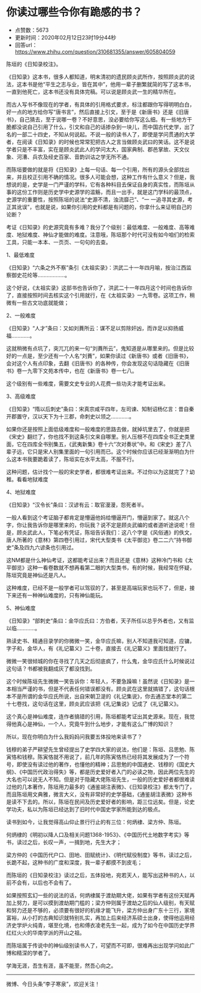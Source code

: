 # 你读过哪些令你有跪感的书？
- 点赞数：5673
- 更新时间：2020年02月12日23时19分44秒
- 回答url：https://www.zhihu.com/question/310681355/answer/605804059
<body>
 <p data-pid="t8KO0sMM">陈垣的《日知录校注》。</p>
 <p data-pid="g42AESAn">《日知录》这本书，很多人都知道，明末清初的遗民顾炎武所作，按照顾炎武的说法，这本书是他“平生之志与业，皆在其中”，他用一辈子删繁就简的写了这本书，一直到他死亡，这本书还没有具体完稿。可以说是顾炎武一生的精华所在。</p>
 <p data-pid="6aCnrcYG">而古人写书不像现在的学者，有具体的引用格式要求，标注都跟你写得明明白白，好一点的地方给你写“唐书言”，然后直接上引文，至于是《新唐书》还是《旧唐书》，自己猜去，至于说哪一卷？不好意思，没必要给你写这么细。有一些地方干脆都没说自己引用了什么，引文和自己的话掺杂到一块儿，而中国古代史学，出了名的一部二十四史，不知从何说起。不说一般的读书人了，即使是学问贯通的大学者，在阅读《日知录》的时候也常常犯把古人之言当做顾炎武曰的笑话。这不是说学者只是不丰富，实在是顾炎武此人的学问太大，国家典制、郡邑掌故、天文仪象、河漕、兵农及经史百家、音韵训诂之学无所不通。</p>
 <p data-pid="i58gotai">而陈垣要做的就是将《日知录》上每一句话、每一个引用，所有的源头全部找出来，并且校正引用不确的情况。很多人可能会想，这种工作有什么意义？但是，我想说的是，史学是一门严谨的学科，它有各种科目去保证自身的真实性，而陈垣从事的这份工作则是历史学中史源学的滥觞，而且一出手，就是这门学科的最顶点，史源学的重要性，按照陈垣的说法“史源不清，浊流靡己”、“一 一追寻其史源，考正其讹误”，也就是说，如果你引用的史料都是有问题的，你拿什么来证明自己的论断？</p>
 <p data-pid="Ob_o4bX9">考证《日知录》的史源究竟有多难？我分了个级别：最低难度、一般难度、高等难度、地狱难度、神仙才能做的难度。注意哦，陈垣那个时代可没有如今咱们的检索工具，只能一本本、一页页、一句句的去查。</p>
 <p data-pid="wgU3Spt4">1、最低难度</p>
 <p data-pid="GrcWn7iP">《日知录》“六条之外不察”条引《太祖实录》：洪武二十一年四月喻，按治江西监察御史花纶等………………。</p>
 <p data-pid="J1WEgtGF">这个好说，《太祖实录》这部书也告诉你了，洪武二十一年四月这个时间也告诉你了，直接按照时间去核实这个引用就行，在《太祖实录》一九零卷。这项工作，稍微有一些古文功底就能做；</p>
 <p data-pid="ITiQ2V8J">2、一般难度</p>
 <p data-pid="61CxFEbK">《日知录》“人才”条曰：又如刘蕡所云：谋不足以剪除奸凶，而诈足以抑扬威福…………。</p>
 <p data-pid="H8-5emCh">这就稍微有点坑了，突兀兀的来一句“刘蕡所云”，鬼知道是从哪里来的。但是比较好的一点是，至少还有一个人名“刘蕡”，如果你读过《新唐书》或者《旧唐书》，会对这个人有点印象，去翻《旧唐书》的各种传，你会发现这句话隐藏在《旧唐书》卷一九零下文苑本传中，也在《新唐书》卷一七八。</p>
 <p data-pid="-HQbE9hG">这个级别有一些难度，需要文史专业的人花费一些功夫才能考证出来。</p>
 <p data-pid="x1KAVXno">3、高级难度</p>
 <p data-pid="jLC5DTa6">《日知录》“隋以后刺史”条曰：宋真宗咸平四年，左司谏、知制诏杨亿言：昔自秦开郡置守，汉以天下为十三郡，命刺史以领之…………。</p>
 <p data-pid="ABmXC43I">如果你还是按照上面低级难度和一般难度的思路去做，就掉坑里去了，你就是把《宋史》翻烂了，你也找不到这条引文来自哪里。别人压根不在四库全书正史类里面，它在四库全书别集五，《武夷新集》卷十六“次对奏状”中。和《宋史》差了八辈子远，它只是宋人别集里面的一句引用而已。这个时候你应该已经渐渐明白为什么这本书我要跪着读了，陈垣实在水平太高，不服不行。</p>
 <p data-pid="m67ITGNt">这种问题，估计找个一般的宋史学者，都很难考证出来。不过你以为这就完了？幼稚。看看地狱难度</p>
 <p data-pid="MKWAyjOK">4、地狱难度</p>
 <p data-pid="DT03Wtzs">《日知录》“汉令长”条曰：汉谚有云：取官漫漫，怨死者半。</p>
 <p data-pid="5fpvsllW">一般人看到这个考证脑子都肯定是懵逼他妈给懵逼开门，懵逼到家了。就这八个字，你让我告诉你是哪里来的，你玩我？说不定是顾炎武编的或者道听途说呢！但是，顾炎武此人，下笔必有凭证，陈垣告诉我们：这八个字是《风俗通》的佚文，唐人所著的《意林》第四卷引用过，宋代大型类书《太平御览》卷二二六“持书御史”条及四九六谚条也引用过。</p>
 <p data-pid="R57WcfYw">这NM都是什么神仙考证，这都能考证出来？而且还是《意林》这种冷门书和《太平御览》这种一看卷数就不想再看第二眼的大型类书，有的时候，我经常在怀疑，陈垣究竟是神仙还是凡人。</p>
 <p data-pid="a80KkAeO">这种难度，已经不是一般学者可以驾驭的了，甚至是高端玩家也玩不了，但是，接下来还有一种神仙难度的，只有神仙能玩。</p>
 <p data-pid="o7_H9xH-">5、神仙难度</p>
 <p data-pid="MFp6W2uq">《日知录》“部刺史“条曰：金华应氏曰：方伯者，天子所任以总乎外者也，又有监以临…………。</p>
 <p data-pid="kAxem-dZ">熟读史书、精通目录学的你微微一笑，金华应氏嘛，别人不知道我可知道，应镛，字子和，金华人，有《礼记纂义》二十卷，直接去《礼记纂义》里面找就行了。</p>
 <p data-pid="ngNib3UU">微微一笑很倾城的你在寻找了几天之后彻底疯了，什么鬼，金华应氏什么时候说过这句话？书都被我翻成灰了都没找到。</p>
 <p data-pid="zkJpnU0u">这个时候陈垣先生微微一笑告诉你：年轻人，不要急躁嘛！虽然说《日知录》是一本相当严谨的书，但是不代表任何错误都没有。顾炎武在这里就搞错了，这句话根本不是所谓的金华应氏所说，出自宋朝卫湜的《礼记集说》，你去通志堂本的第二十七卷找，这句话在这里，顾炎武应该把《礼记集说》记成了《礼记纂义》。</p>
 <p data-pid="WoyGG-P4">这个真心是神仙难度，连作者搞错的引用，陈垣都能考证出其史源来。现在，我觉得他真心是神仙，一个人，究竟牛到什么地步，才能有这么广博的知识？</p>
 <p data-pid="nVGiFqTH">所以，现在你明白为什么我妈妈问我要五体投地来读书了？</p>
 <p data-pid="ZFyYG324">钱穆的弟子严耕望先生曾经提出了史学四大家的说法，他们是：陈垣、吕思勉、陈寅恪和钱穆。陈寅恪就不用说了，前几年的陈寅恪热已经将其发展成为了一个符号，即使没有读过他的著作，也懂他的精神；吕思勉的中国通史、钱穆的《国史大纲》、《中国历代政治得失》等，都是历史爱好者入门的必读之物，因此两位先生的大名也可以说无人不知。但是对于隐藏大佬陈垣先生，一般的历史爱好者都很难读过他的几本著作，陈垣用力最多的《通鉴胡注表微》、《日知录校注》都太专门了，而且陈垣用文典雅，微言大义，没有非常好的史学基础，《通鉴胡注表微》这种书是读不下去的。所以，陈垣在民间及历史爱好者的影响，距三位远矣。但是，论史学功夫，私以为陈垣已经达到了旧时代中国史学家所能到达的极点。</p>
 <p data-pid="BHeFNJxj">读书到如今，让我觉得高山仰止景行行止的有三位：何炳棣、梁方仲、陈垣。</p>
 <p data-pid="KIpujFZd">何炳棣的《明初以降人口及相关问题1368-1953》、《中国历代土地数字考实》等书，读过之后，长叹一声，一揖到地，先生大才；</p>
 <p data-pid="vkTYpiF9">梁方仲的《中国历代户口、田地、田赋统计》、《明代赋役制度》等书，读过之后，长跪不起，这种书的广度和深度，我一辈子都摸不到皮毛；</p>
 <p data-pid="I5PbzW7w">而陈垣的《日知录校注》读过之后，五体投地，宛若天人，能写出这种书的人，以前不会有，以后也不会有了。</p>
 <p data-pid="8W6R_YNv">如果按照玄幻一些的说法的话，何炳棣属于渡劫期大佬，如果有学者有这份天赋再加上努力，是可以摸到渡劫期门槛的；梁方仲则属于渡劫之后的仙人级别，有天赋和努力还是不够的，必须要有很好的机缘才能飞升，梁方仲出身广东十三行，家境富裕，从小打的古典知识就特别扎实，再加上后来经济系硕士出身，使得他运用经济史学炉火纯青，堪至化境，也和傅衣凌老先生一起，成为了如今在中国历史学界红红火火的华南学派的开山之祖。</p>
 <p data-pid="xgs9aNYM">而陈垣属于传说中的神仙级别读书人了，可望而不可即，很难再出出现学问如此广博和精深的学者了。</p>
 <p data-pid="jzeS8u3m">学海无涯，吾生有涯，虽不能至，然吾心向之。</p>
 <hr>
 <p data-pid="OUTLzDa3">微博、今日头条“李子寒泉”，欢迎关注！</p><a data-draft-node="block" data-draft-type="mcn-link-card" data-mcn-id="1168143463375151104"></a><a data-draft-node="block" data-draft-type="mcn-link-card" data-mcn-id="1179757925136068608"></a>
 <p></p>
</body>